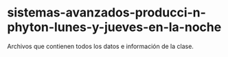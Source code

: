 # sistemas-avanzados-producci-n-phyton-lunes-y-jueves-en-la-noche
Archivos que contienen todos los datos e información de la clase.
